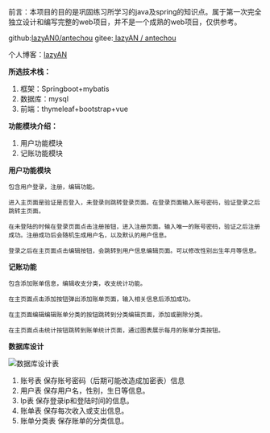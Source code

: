 前言：本项目的目的是巩固练习所学习的java及spring的知识点。属于第一次完全独立设计和编写完整的web项目，并不是一个成熟的web项目，仅供参考。

github:[lazyAN0/antechou](https://github.com/lazyAN0/antechou)
gitee:[ lazyAN / antechou](https://gitee.com/lazyan/antechou)

个人博客：[lazyAN](http://www.lazyan.top/)

**所选技术栈：**

1. 框架：Springboot+mybatis
2. 数据库：mysql
3. 前端：thymeleaf+bootstrap+vue

**功能模块介绍：**

1. 用户功能模块
2. 记账功能模块

**用户功能模块**

```
包含用户登录，注册，编辑功能。

进入主页面是验证是否登入，未登录则跳转登录页面。在登录页面输入账号密码，验证登录之后跳转主页面。

在未登陆的时候在登录页面点击注册按钮，进入注册页面。输入唯一的账号密码，验证之后注册成功。注册成功后会随机生成用户名，以及默认的用户信息。

登录之后在主页面点击编辑按钮，会跳转到用户信息编辑页面。可以修改性别出生年月等信息。
```

**记账功能**

```
包含添加账单信息，编辑收支分类，收支统计功能。

在主页面点击添加按钮弹出添加账单页面，输入相关信息后添加成功。

在主页面编辑编辑账单分类的按钮跳转到分类编辑页面，添加或删除分类。

在主页面点击统计按钮跳转到账单统计页面，通过图表展示每月的账单分类按钮。
```

**数据库设计**

![数据库设计表](http://img.lazyan.top/img/1.png)

1. 账号表
   保存账号密码（后期可能改造成加密表）信息
2. 用户表
   保存用户名，性别，生日等信息。
3. Ip表
   保存登录ip和登陆时间的信息。
4. 账单表
   保存每次收入或支出信息。
5. 账单分类表
   保存账单的分类信息。

